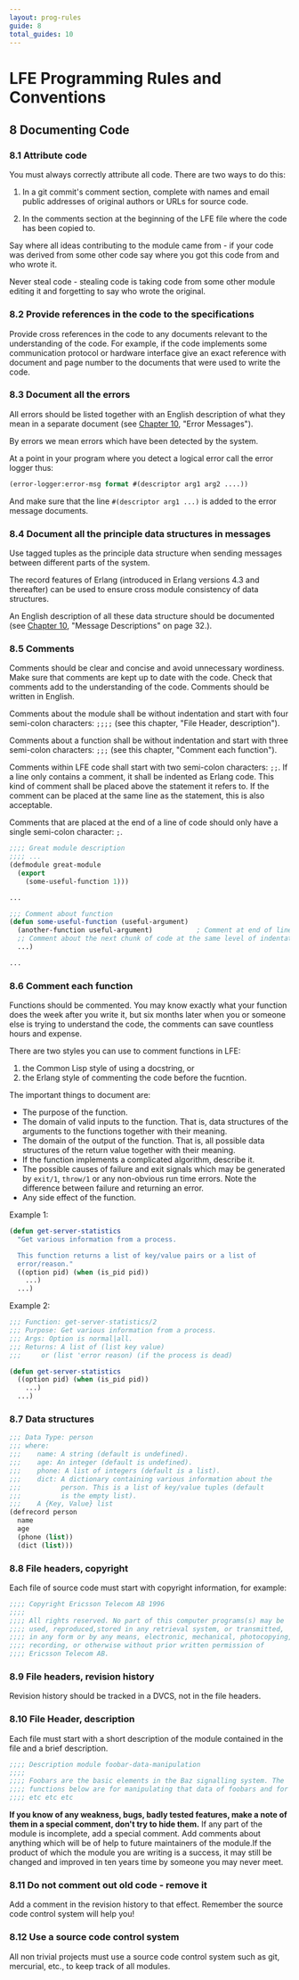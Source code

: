 ```yaml
---
layout: prog-rules
guide: 8
total_guides: 10
---
```

# LFE Programming Rules and Conventions

## 8 Documenting Code

### 8.1 Attribute code

You must always correctly attribute all code. There are two ways to do this:

1. In a git commit's comment section, complete with names and email
   public addresses of original authors or URLs for source code.

1. In the comments section at the beginning of the LFE file where the code
   has been copied to.

Say where all ideas contributing to the module came from - if your code was
derived from some other code say where you got this code from and who wrote
it.

Never steal code - stealing code is taking code from some other module
editing it and forgetting to say who wrote the original.

### 8.2 Provide references in the code to the specifications

Provide cross references in the code to any documents relevant to the
understanding of the code. For example, if the code implements some
communication protocol or hardware interface give an exact reference with
document and page number to the documents that were used to write the code.

### 8.3 Document all the errors

All errors should be listed together with an English description of what
they mean in a separate document (see
<a href="http://lfe.github.io/prog-rules/10.html">Chapter 10</a>, "Error
Messages").

By errors we mean errors which have been detected by the system.

At a point in your program where you detect a logical error call the error
logger thus:

```cl
(error-logger:error-msg format #(descriptor arg1 arg2 ....))
```

And make sure that the line ``#(descriptor arg1 ...)`` is added to the error
message documents.

### 8.4 Document all the principle data structures in messages

Use tagged tuples as the principle data structure when sending messages
between different parts of the system.

The record features of Erlang (introduced in Erlang versions 4.3 and
thereafter) can be used to ensure cross module consistency of data
structures.

An English description of all these data structure should be documented (see
<a href="http://lfe.github.io/prog-rules/10.html">Chapter 10</a>,
"Message Descriptions" on page 32.).

### 8.5 Comments

Comments should be clear and concise and avoid unnecessary wordiness. Make
sure that comments are kept up to date with the code. Check that comments
add to the understanding of the code. Comments should be written in English.

Comments about the module shall be without indentation and start with four
semi-colon characters: ``;;;;`` (see this chapter, "File Header,
description").

Comments about a function shall be without indentation and start with three
semi-colon characters: ``;;;`` (see this chapter, "Comment each function").

Comments within LFE code shall start with two semi-colon characters: ``;;``.
If a line only contains a comment, it shall be indented as Erlang code. This
kind of comment shall be placed above the statement it refers to. If the
comment can be placed at the same line as the statement, this is also
acceptable.

Comments that are placed at the end of a line of code should only have a
single semi-colon character: ``;``.

```cl
;;;; Great module description
;;;; ...
(defmodule great-module
  (export
    (some-useful-function 1)))

...

;;; Comment about function
(defun some-useful-function (useful-argument)
  (another-function useful-argument)           ; Comment at end of line
  ;; Comment about the next chunk of code at the same level of indentation
  ...)

...
```

### 8.6 Comment each function

Functions should be commented. You may know exactly what your function does
the week after you write it, but six months later when you or someone else
is trying to understand the code, the comments can save countless hours
and expense.

There are two styles you can use to comment functions in LFE:

1. the Common Lisp style of using a docstring, or
1. the Erlang style of commenting the code before the fucntion.

The important things to document are:

* The purpose of the function.
* The domain of valid inputs to the function. That is, data structures of
  the arguments to the functions together with their meaning.
* The domain of the output of the function. That is, all possible data
  structures of the return value together with their meaning.
* If the function implements a complicated algorithm, describe it.
* The possible causes of failure and exit signals which may be generated by
  ``exit/1``, ``throw/1`` or any non-obvious run time errors. Note the
  difference between failure and returning an error.
* Any side effect of the function.

Example 1:

```cl
(defun get-server-statistics
  "Get various information from a process.

  This function returns a list of key/value pairs or a list of
  error/reason."
  ((option pid) (when (is_pid pid))
    ...)
  ...)
```

Example 2:

```cl
;;; Function: get-server-statistics/2
;;; Purpose: Get various information from a process.
;;; Args: Option is normal|all.
;;; Returns: A list of (list key value)
;;;     or (list 'error reason) (if the process is dead)

(defun get-server-statistics
  ((option pid) (when (is_pid pid))
    ...)
  ...)
```

### 8.7 Data structures

```cl
;;; Data Type: person
;;; where:
;;;    name: A string (default is undefined).
;;;    age: An integer (default is undefined).
;;;    phone: A list of integers (default is a list).
;;;    dict: A dictionary containing various information about the
;;;          person. This is a list of key/value tuples (default
;;;          is the empty list).
;;;    A {Key, Value} list
(defrecord person
  name
  age
  (phone (list))
  (dict (list)))
```

### 8.8 File headers, copyright

Each file of source code must start with copyright information, for example:

```cl
;;;; Copyright Ericsson Telecom AB 1996
;;;;
;;;; All rights reserved. No part of this computer programs(s) may be
;;;; used, reproduced,stored in any retrieval system, or transmitted,
;;;; in any form or by any means, electronic, mechanical, photocopying,
;;;; recording, or otherwise without prior written permission of
;;;; Ericsson Telecom AB.
```

### 8.9 File headers, revision history

Revision history should be tracked in a DVCS, not in the file headers.

### 8.10 File Header, description

Each file must start with a short description of the module contained in the
file and a brief description.

```cl
;;;; Description module foobar-data-manipulation
;;;;
;;;; Foobars are the basic elements in the Baz signalling system. The
;;;; functions below are for manipulating that data of foobars and for
;;;; etc etc etc
```

**If you know of any weakness, bugs, badly tested features, make a note of
them in a special comment, don't try to hide them.** If any part of the
module is incomplete, add a special comment. Add comments about anything
which will be of help to future maintainers of the module.If the product of
which the module you are writing is a success, it may still be changed and
improved in ten years time by someone you may never meet.

### 8.11 Do not comment out old code - remove it

Add a comment in the revision history to that effect. Remember the source
code control system will help you!

### 8.12 Use a source code control system

All non trivial projects must use a source code control system such as git,
mercurial, etc., to keep track of all modules.

